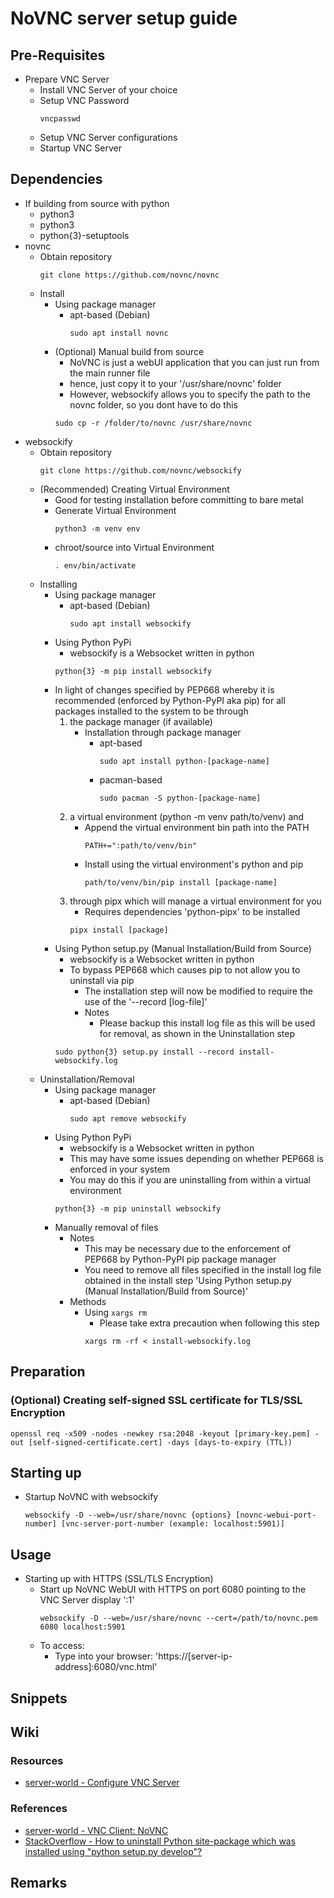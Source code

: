 # NoVNC server setup guide

## Pre-Requisites
- Prepare VNC Server
    + Install VNC Server of your choice
    + Setup VNC Password
        ```console
        vncpasswd
        ```
    + Setup VNC Server configurations
    + Startup VNC Server

## Dependencies
- If building from source with python
    - python3
    - python3
    - python{3}-setuptools
- novnc
    - Obtain repository
        ```console
        git clone https://github.com/novnc/novnc
        ```
    - Install
        - Using package manager
            - apt-based (Debian)
                ```console
                sudo apt install novnc
                ```
        - (Optional) Manual build from source
            + NoVNC is just a webUI application that you can just run from the main runner file
            + hence, just copy it to your '/usr/share/novnc' folder
            + However, websockify allows you to specify the path to the novnc folder, so you dont have to do this
            ```console
            sudo cp -r /folder/to/novnc /usr/share/novnc
            ```
- websockify
    - Obtain repository
        ```console
        git clone https://github.com/novnc/websockify
        ```
    - (Recommended) Creating Virtual Environment
        + Good for testing installation before committing to bare metal
        - Generate Virtual Environment
            ```console
            python3 -m venv env
            ```
        - chroot/source into Virtual Environment
            ```console
            . env/bin/activate
            ```
    - Installing
        - Using package manager
            - apt-based (Debian)
                ```console
                sudo apt install websockify
                ```
        - Using Python PyPi
            + websockify is a Websocket written in python
            ```console
            python{3} -m pip install websockify
            ```
        - In light of changes specified by PEP668 whereby it is recommended (enforced by Python-PyPI aka pip) for all packages installed to the system to be through 
            1. the package manager (if available)
                - Installation through package manager
                    - apt-based
                        ```console
                        sudo apt install python-[package-name]
                        ```
                    - pacman-based
                        ```console
                        sudo pacman -S python-[package-name]
                        ```
            2. a virtual environment (python -m venv path/to/venv) and 
                + Append the virtual environment bin path into the PATH
                    ```console
                    PATH+=":path/to/venv/bin"
                    ```
                + Install using the virtual environment's python and pip
                    ```console
                    path/to/venv/bin/pip install [package-name]
                    ```
            3. through pipx which will manage a virtual environment for you
                + Requires dependencies 'python-pipx' to be installed
                ```console
                pipx install [package]
                ```
        - Using Python setup.py (Manual Installation/Build from Source)
            + websockify is a Websocket written in python
            - To bypass PEP668 which causes pip to not allow you to uninstall via pip 
                + The installation step will now be modified to require the use of the '--record [log-file]'
                - Notes
                    + Please backup this install log file as this will be used for removal, as shown in the Uninstallation step
            ```console
            sudo python{3} setup.py install --record install-websockify.log
            ```
    - Uninstallation/Removal
        - Using package manager
            - apt-based (Debian)
                ```console
                sudo apt remove websockify
                ```
        - Using Python PyPi
            + websockify is a Websocket written in python
            + This may have some issues depending on whether PEP668 is enforced in your system
            + You may do this if you are uninstalling from within a virtual environment
            ```console
            python{3} -m pip uninstall websockify
            ```
        - Manually removal of files
            - Notes
                + This may be necessary due to the enforcement of PEP668 by Python-PyPI pip package manager
                + You need to remove all files specified in the install log file obtained in the install step 'Using Python setup.py (Manual Installation/Build from Source)'
            - Methods
                - Using `xargs rm`
                    + Please take extra precaution when following this step
                    ```console
                    xargs rm -rf < install-websockify.log
                    ```

## Preparation
### (Optional) Creating self-signed SSL certificate for TLS/SSL Encryption
```console
openssl req -x509 -nodes -newkey rsa:2048 -keyout [primary-key.pem] -out [self-signed-certificate.cert] -days [days-to-expiry (TTL))
```

## Starting up
- Startup NoVNC with websockify
    ```console
    websockify -D --web=/usr/share/novnc {options} [novnc-webui-port-number] [vnc-server-port-number (example: localhost:5901)]
    ```

## Usage
- Starting up with HTTPS (SSL/TLS Encryption)
    - Start up NoVNC WebUI with HTTPS on port 6080 pointing to the VNC Server display ':1'
        ```console
        websockify -D --web=/usr/share/novnc --cert=/path/to/novnc.pem 6080 localhost:5901
        ```
    - To access:
        + Type into your browser: 'https://[server-ip-address]:6080/vnc.html'

## Snippets


## Wiki
### Resources
+ [server-world - Configure VNC Server](https://www.server-world.info/en/note?os=Ubuntu_22.04&p=desktop&f=6)

### References
+ [server-world - VNC Client: NoVNC](https://www.server-world.info/en/note?os=Ubuntu_22.04&p=desktop&f=8)
+ [StackOverflow - How to uninstall Python site-package which was installed using "python setup.py develop"?](https://stackoverflow.com/questions/12861946/how-to-uninstall-python-site-package-which-was-installed-using-python-setup-py)

## Remarks
